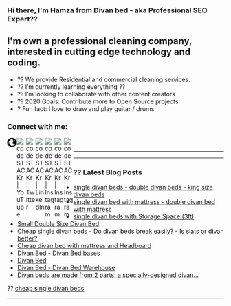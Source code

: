 ### Hi there, I'm Hamza from Divan bed - aka Professional SEO Expert??
## I'm own a professional cleaning company, interested in cutting edge technology and coding.

- ?? We provide Residential and commercial cleaning services.
- ?? I’m currently learning everything ??
- ?? I’m looking to collaborate with other content creators
- ?? 2020 Goals: Contribute more to Open Source projects
- ? Fun fact: I love to draw and play guitar / drums


### Connect with me:

[<img align="left" alt="codeSTACKr.com" width="22px" src="https://raw.githubusercontent.com/iconic/open-iconic/master/svg/globe.svg" />][website]
[<img align="left" alt="codeSTACKr | YouTube" width="22px" src="https://cdn.jsdelivr.net/npm/simple-icons@v3/icons/youtube.svg" />][youtube]
[<img align="left" alt="codeSTACKr | Twitter" width="22px" src="https://cdn.jsdelivr.net/npm/simple-icons@v3/icons/twitter.svg" />][twitter]
[<img align="left" alt="codeSTACKr | LinkedIn" width="22px" src="https://cdn.jsdelivr.net/npm/simple-icons@v3/icons/linkedin.svg" />][linkedin]
[<img align="left" alt="codeSTACKr | Instagram" width="22px" src="https://cdn.jsdelivr.net/npm/simple-icons@v3/icons/instagram.svg" />][instagram]
[<img align="left" alt="codeSTACKr | Instagram" width="22px" src="https://cdn.jsdelivr.net/npm/simple-icons@v3/icons/pinterest.svg" />][pinterest]
[<img align="left" alt="codeSTACKr | Instagram" width="22px" src="https://cdn.jsdelivr.net/npm/simple-icons@v3/icons/facebook.svg" />][facebook]

<br />

---

---

### ?? Latest Blog Posts

<!-- BLOG-POST-LIST:START -->
- [single divan beds - double divan beds - king size divan beds](https://www.youtube.com/watch?v=SoJazNvpThI)
- [single divan bed with mattress - double divan bed with mattress](https://divanbedwarehouselondon.tumblr.com/post/692844192526893056)
- [single divan beds with Storage Space &lpar;3ft&rpar;](https://divanbedwarehouselondon.tumblr.com/post/692045448888893440)
- [Small Double Size Divan Bed](https://divanbedwarehouselondon.tumblr.com/post/691828568646467584)
- [Cheap single divan beds - Do divan beds break easily? - Is slats or divan better?](https://www.youtube.com/watch?v=uwcbNQ_OP2I)
- [Cheap divan bed with mattress and Headboard](https://divanbedwarehouselondon.tumblr.com/post/690937717368995840)
- [Divan Bed  -  Divan Bed bases](https://www.youtube.com/watch?v=GZ2KPm4gc5g)
- [Divan Bed](https://divanbedwarehouselondon.tumblr.com/post/663292151490347008)
- [Divan Bed - Divan Bed Warehouse](https://divanbedwarehouselondon.tumblr.com/post/662924167446921216)
- [Divan beds are made from 2 parts: a specially-designed divan...](https://divanbedwarehouselondon.tumblr.com/post/662849787517976576)
<!-- BLOG-POST-LIST:END -->

?? [cheap single divan beds](https://dreamfurnitures.co.uk/shop/cheap-single-divan-beds/)

---


[website]: https://dreamfurnitures.co.uk/shop/cheap-single-divan-beds/
[twitter]: https://twitter.com/beds_divan
[youtube]: https://www.youtube.com/channel/UCnltp_d5V1T7S-WV_aT_L0A/videos
[instagram]: https://www.instagram.com/Dreamfurnitures.co.uk_/
[linkedin]: https://www.linkedin.com/company/dream-furniture-uk/
[pinterest]: https://www.pinterest.com/dreamfurnitures
[facebook]: https://www.facebook.com/Dreamfurnituresstore
